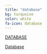 ```yaml
---
title: "database"
bg: turquoise
color: white
fa-icon: database
---
```

[DATABASE](https://docs.google.com/spreadsheets/d/e/2PACX-1vRNkGfVIjxzZ0qNceQZxSD0F4WAJYZ0yet2W4KFck5hwvBCkpbCqzgfvBqev6oZc9sF9W8Sze8BdEpf/pubhtml)
 
 <a href="https://docs.google.com/spreadsheets/d/e/2PACX-1vRNkGfVIjxzZ0qNceQZxSD0F4WAJYZ0yet2W4KFck5hwvBCkpbCqzgfvBqev6oZc9sF9W8Sze8BdEpf/pubhtml" button class="button">Database</a>
